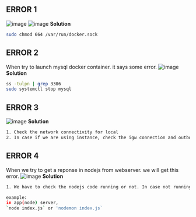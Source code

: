 ERROR 1
-------
![image](https://github.com/januo-org/proof-of-concepts/assets/91359308/8bda759d-370e-4a9e-b74a-7a12f43ec0b1)
![image](https://github.com/januo-org/proof-of-concepts/assets/91359308/30ae65e1-d72b-4f44-9d7a-e968d3e9a0ce)
**Solution**
```bash
sudo chmod 664 /var/run/docker.sock
```
ERROR 2
-------
When try to launch mysql docker container. it says some error.
![image](https://github.com/januo-org/proof-of-concepts/assets/91359308/2c4e7ffe-b290-4e76-b4e1-3d491d6451a2)
**Solution**
```bash
ss -tulpn | grep 3306
sudo systemctl stop mysql
```
ERROR 3
-------
![image](https://github.com/januo-org/proof-of-concepts/assets/91359308/753e85cd-3644-4880-9995-562eeaa5fd28)
**Solution**
```bash
1. Check the network connectivity for local
2. In case if we are using instance, check the igw connection and outbound rules too.
```

ERROR 4
-------
When we try to get a reponse in nodejs from webserver. we will get this error.
![image](https://github.com/januo-org/proof-of-concepts/assets/91359308/e3582edd-19f4-4022-9720-ce21d4f30bd6)
**Solution**
```bash
1. We have to check the nodejs code running or not. In case not running, we need to run that code. after that we have to use `curl -l (app-server-ip-address):(nodeport)` command from the webserver.

example:
in app(node) server,
`node index.js` or 'nodemon index.js`
```




